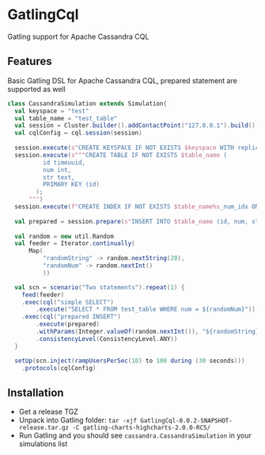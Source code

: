 GatlingCql
==========

Gatling support for Apache Cassandra CQL

Features
--------

Basic Gatling DSL for Apache Cassandra CQL, prepared statement are supported as well

```scala
class CassandraSimulation extends Simulation{
  val keyspace = "test"
  val table_name = "test_table"
  val session = Cluster.builder().addContactPoint("127.0.0.1").build().connect(s"$keyspace")
  val cqlConfig = cql.session(session)
  
  session.execute(s"CREATE KEYSPACE IF NOT EXISTS $keyspace WITH replication = { 'class' : 'SimpleStrategy', 'replication_factor': '1'}")
  session.execute(s"""CREATE TABLE IF NOT EXISTS $table_name (
		  id timeuuid,
		  num int,
		  str text,
		  PRIMARY KEY (id)
		);
      """)
  session.execute(f"CREATE INDEX IF NOT EXISTS $table_name%s_num_idx ON $table_name%s (num)")
  
  val prepared = session.prepare(s"INSERT INTO $table_name (id, num, str) values (now(), ?, ?)")
  
  val random = new util.Random
  val feeder = Iterator.continually(
      Map(
          "randomString" -> random.nextString(20), 
          "randomNum" -> random.nextInt()
          ))

  val scn = scenario("Two statements").repeat(1) {
    feed(feeder)
    .exec(cql("simple SELECT")
        .execute("SELECT * FROM test_table WHERE num = ${randomNum}"))  //Gatling EL for ${randomNum}"
    .exec(cql("prepared INSERT")
        .execute(prepared)
        .withParams(Integer.valueOf(random.nextInt()), "${randomString}")
        .consistencyLevel(ConsistencyLevel.ANY))
  }

  setUp(scn.inject(rampUsersPerSec(10) to 100 during (30 seconds)))
    .protocols(cqlConfig)
```


Installation
------------

* Get a release TGZ
* Unpack into Gatling folder: ``tar -xjf GatlingCql-0.0.2-SNAPSHOT-release.tar.gz -C gatling-charts-highcharts-2.0.0-RC5/``
* Run Gatling and you should see ``cassandra.CassandraSimulation`` in your simulations list
